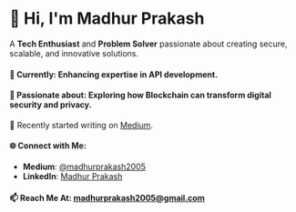 # 👋 Hi, I'm Madhur Prakash

A **Tech Enthusiast** and **Problem Solver** passionate about creating secure, scalable, and innovative solutions.

#### 🌱 Currently: Enhancing expertise in API development.

#### 🤖 Passionate about: Exploring how **Blockchain** can transform digital security and privacy.

📝 Recently started writing on [Medium](https://medium.com/@madhurprakash2005).

#### 🌐 Connect with Me:
- **Medium**: [@madhurprakash2005](https://medium.com/@madhurprakash2005)
- **LinkedIn**: [Madhur Prakash](https://www.linkedin.com/in/madhur-prakash-mangal-800085267)

#### 📫 Reach Me At: [madhurprakash2005@gmail.com](mailto:madhurprakash2005@gmail.com)
